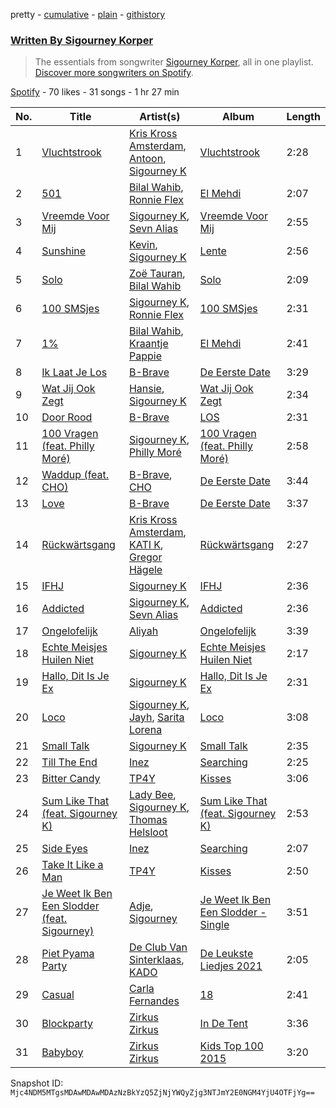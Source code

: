 pretty - [cumulative](/playlists/cumulative/37i9dQZF1EFSbtdIJNST3R.md) - [plain](/playlists/plain/37i9dQZF1EFSbtdIJNST3R) - [githistory](https://github.githistory.xyz/mackorone/spotify-playlist-archive/blob/main/playlists/plain/37i9dQZF1EFSbtdIJNST3R)

### [Written By Sigourney Korper](https://open.spotify.com/playlist/37i9dQZF1EFSbtdIJNST3R)

> The essentials from songwriter <a href="https://artists.spotify.com/songwriter/7jxyICEEsUhq8zyP6jPGzM">Sigourney Korper</a>, all in one playlist\. <a href="spotify:genre:0JQ5DAqbMKFSCjnQr8QZ3O">Discover more songwriters on Spotify</a>.

[Spotify](https://open.spotify.com/user/spotify) - 70 likes - 31 songs - 1 hr 27 min

| No. | Title | Artist(s) | Album | Length |
|---|---|---|---|---|
| 1 | [Vluchtstrook](https://open.spotify.com/track/63JrADDfrcjOaI6lyVkN3c) | [Kris Kross Amsterdam](https://open.spotify.com/artist/4LcUpNlXFEleaLlelmkv2R), [Antoon](https://open.spotify.com/artist/5sBoNBXFMzoZjgHLbQueeG), [Sigourney K](https://open.spotify.com/artist/0JgazfmeUqlV0HSXvs7kvj) | [Vluchtstrook](https://open.spotify.com/album/5u2mz0xejDfoNdOqbZaDDm) | 2:28 |
| 2 | [501](https://open.spotify.com/track/2pAH3VEtFved36wEMIn51X) | [Bilal Wahib](https://open.spotify.com/artist/5wV3FoaNbDB6X9INuQvs1K), [Ronnie Flex](https://open.spotify.com/artist/5eir5zFJpES4j7gsymbVyl) | [El Mehdi](https://open.spotify.com/album/56dovSBK0zVwjDBFgvGL3r) | 2:07 |
| 3 | [Vreemde Voor Mij](https://open.spotify.com/track/2wCZt5PKfSE81iXdRlRhaU) | [Sigourney K](https://open.spotify.com/artist/0JgazfmeUqlV0HSXvs7kvj), [Sevn Alias](https://open.spotify.com/artist/0HDMwoCS316xhKCZlJPBnc) | [Vreemde Voor Mij](https://open.spotify.com/album/53kdqVn3CpeE1YCjuHpq2e) | 2:55 |
| 4 | [Sunshine](https://open.spotify.com/track/4JaziO9SplhqLt31vWXcX4) | [Kevin](https://open.spotify.com/artist/0IxgA9wO4Op3CSnPlhfwV1), [Sigourney K](https://open.spotify.com/artist/0JgazfmeUqlV0HSXvs7kvj) | [Lente](https://open.spotify.com/album/5NxPIBU1e2Ns6npLSNOKJ8) | 2:56 |
| 5 | [Solo](https://open.spotify.com/track/7ei5RfilwI6o46e162cDuA) | [Zoë Tauran](https://open.spotify.com/artist/5fg02ZNJViLdPyxJnRdcsi), [Bilal Wahib](https://open.spotify.com/artist/5wV3FoaNbDB6X9INuQvs1K) | [Solo](https://open.spotify.com/album/4xJugG4Wp1e9NdE6UrTg18) | 2:09 |
| 6 | [100 SMSjes](https://open.spotify.com/track/4MA4LxSsJRbj4axg1uTi2n) | [Sigourney K](https://open.spotify.com/artist/0JgazfmeUqlV0HSXvs7kvj), [Ronnie Flex](https://open.spotify.com/artist/5eir5zFJpES4j7gsymbVyl) | [100 SMSjes](https://open.spotify.com/album/1HmekW64bQZwKdjXqxhSmG) | 2:31 |
| 7 | [1%](https://open.spotify.com/track/3U1sLMV37PoS7i5aApZXIx) | [Bilal Wahib](https://open.spotify.com/artist/5wV3FoaNbDB6X9INuQvs1K), [Kraantje Pappie](https://open.spotify.com/artist/5yDkaiPTFbHGWCMXAEBt5Q) | [El Mehdi](https://open.spotify.com/album/56dovSBK0zVwjDBFgvGL3r) | 2:41 |
| 8 | [Ik Laat Je Los](https://open.spotify.com/track/4uQbpGV07Epf8AkCmanh0j) | [B\-Brave](https://open.spotify.com/artist/6m9HyOTTtMQ8fFrLeJyuNV) | [De Eerste Date](https://open.spotify.com/album/0M2THL33puKb2LJ4lvRrJj) | 3:29 |
| 9 | [Wat Jij Ook Zegt](https://open.spotify.com/track/2NJiiDb6ztLlPYChbQeNZF) | [Hansie](https://open.spotify.com/artist/3Xvu1Rur46ZO8HiE9hBuxl), [Sigourney K](https://open.spotify.com/artist/0JgazfmeUqlV0HSXvs7kvj) | [Wat Jij Ook Zegt](https://open.spotify.com/album/3D1AJgS2JftiRpPGUF304Y) | 2:34 |
| 10 | [Door Rood](https://open.spotify.com/track/7huB5Xl7PbYNbAm1wQL3mo) | [B\-Brave](https://open.spotify.com/artist/6m9HyOTTtMQ8fFrLeJyuNV) | [LOS](https://open.spotify.com/album/5etXVNcFeL5oGCshH9ZWOx) | 2:31 |
| 11 | [100 Vragen \(feat\. Philly Moré\)](https://open.spotify.com/track/0Px30JH5M6rcKaAemQEAmV) | [Sigourney K](https://open.spotify.com/artist/0JgazfmeUqlV0HSXvs7kvj), [Philly Moré](https://open.spotify.com/artist/3GL6hDzc8ltMMIl6gOTWIT) | [100 Vragen \(feat\. Philly Moré\)](https://open.spotify.com/album/2mOezDvjuKh4SZAoLJxrM9) | 2:58 |
| 12 | [Waddup \(feat\. CHO\)](https://open.spotify.com/track/3uAXtgzerGxO86OVxKz0ct) | [B\-Brave](https://open.spotify.com/artist/6m9HyOTTtMQ8fFrLeJyuNV), [CHO](https://open.spotify.com/artist/0YPIovtLh5msFPFuCcn30R) | [De Eerste Date](https://open.spotify.com/album/0M2THL33puKb2LJ4lvRrJj) | 3:44 |
| 13 | [Love](https://open.spotify.com/track/6BpRusupbO3jjx89yQkuer) | [B\-Brave](https://open.spotify.com/artist/6m9HyOTTtMQ8fFrLeJyuNV) | [De Eerste Date](https://open.spotify.com/album/0M2THL33puKb2LJ4lvRrJj) | 3:37 |
| 14 | [Rückwärtsgang](https://open.spotify.com/track/0PeqjPMkg5az7s5PNiymXV) | [Kris Kross Amsterdam](https://open.spotify.com/artist/4LcUpNlXFEleaLlelmkv2R), [KATI K](https://open.spotify.com/artist/277dytbjtOXNnvRXf7Dyyv), [Gregor Hägele](https://open.spotify.com/artist/43fk67sl4SOrjJ7mtLTVVt) | [Rückwärtsgang](https://open.spotify.com/album/3FQ7WItUVApunygLj4btX7) | 2:27 |
| 15 | [IFHJ](https://open.spotify.com/track/4QdTBFM7VsIu84jfCxVMsv) | [Sigourney K](https://open.spotify.com/artist/0JgazfmeUqlV0HSXvs7kvj) | [IFHJ](https://open.spotify.com/album/2PBAoczL4wDcwup5IF0yeN) | 2:36 |
| 16 | [Addicted](https://open.spotify.com/track/3ngW4Y9sxBoK8abawMEZ9C) | [Sigourney K](https://open.spotify.com/artist/0JgazfmeUqlV0HSXvs7kvj), [Sevn Alias](https://open.spotify.com/artist/0HDMwoCS316xhKCZlJPBnc) | [Addicted](https://open.spotify.com/album/0nOUrDieoBSKrXdK43me9u) | 2:36 |
| 17 | [Ongelofelijk](https://open.spotify.com/track/09xShRjUnJyJe1nFm0qS14) | [Aliyah](https://open.spotify.com/artist/7E7VmEW6CxpkGNipjVQywD) | [Ongelofelijk](https://open.spotify.com/album/1b34dfAabmWlwMT9U7mqH5) | 3:39 |
| 18 | [Echte Meisjes Huilen Niet](https://open.spotify.com/track/2khV5bt8Hdz8l8u1dQ9Odl) | [Sigourney K](https://open.spotify.com/artist/0JgazfmeUqlV0HSXvs7kvj) | [Echte Meisjes Huilen Niet](https://open.spotify.com/album/5QjL1KT0rE9RIIJpGxJ2pm) | 2:17 |
| 19 | [Hallo, Dit Is Je Ex](https://open.spotify.com/track/4clTQ6iKsqPrqgnUPsDZMt) | [Sigourney K](https://open.spotify.com/artist/0JgazfmeUqlV0HSXvs7kvj) | [Hallo, Dit Is Je Ex](https://open.spotify.com/album/7IH3p6PifUKhzUcAzN5rCI) | 2:31 |
| 20 | [Loco](https://open.spotify.com/track/6OG3E84PZPTWyI3unCiMV5) | [Sigourney K](https://open.spotify.com/artist/0JgazfmeUqlV0HSXvs7kvj), [Jayh](https://open.spotify.com/artist/1eLxAzPSnsl03ajNNihddF), [Sarita Lorena](https://open.spotify.com/artist/5V9JsrZb5RjuvbzvJsA5gp) | [Loco](https://open.spotify.com/album/2YzAm5UkVJSFANQNlSGFKj) | 3:08 |
| 21 | [Small Talk](https://open.spotify.com/track/0lvN2fIgifvC63C70WQZDz) | [Sigourney K](https://open.spotify.com/artist/0JgazfmeUqlV0HSXvs7kvj) | [Small Talk](https://open.spotify.com/album/17EackTViAFr0fZWhMYbo4) | 2:35 |
| 22 | [Till The End](https://open.spotify.com/track/66XQRZBjZh0rbsY9KJZ8DL) | [Inez](https://open.spotify.com/artist/2sGGaKKex7GgNlH1DRXZSa) | [Searching](https://open.spotify.com/album/1E3Yl5nAVcPyKhW22DAS49) | 2:25 |
| 23 | [Bitter Candy](https://open.spotify.com/track/4R9axL2QnBhy2Lz2REGLTt) | [TP4Y](https://open.spotify.com/artist/7ncXvRgpeELvS692m8N9Ka) | [Kisses](https://open.spotify.com/album/4RPMCzrskSTFYaY2UXDW42) | 3:06 |
| 24 | [Sum Like That \(feat\. Sigourney K\)](https://open.spotify.com/track/3QB4Avw7a95SEl7WnuGLyI) | [Lady Bee](https://open.spotify.com/artist/5WuoHUDzojO8oto22ahnwN), [Sigourney K](https://open.spotify.com/artist/0JgazfmeUqlV0HSXvs7kvj), [Thomas Helsloot](https://open.spotify.com/artist/4pVfQbm8g4tMztNgXoHTYL) | [Sum Like That \(feat\. Sigourney K\)](https://open.spotify.com/album/2UIKMONyNKHiutdSlXhaMd) | 2:53 |
| 25 | [Side Eyes](https://open.spotify.com/track/16UK0ysbJRGRmIsyjvI3yV) | [Inez](https://open.spotify.com/artist/2sGGaKKex7GgNlH1DRXZSa) | [Searching](https://open.spotify.com/album/1E3Yl5nAVcPyKhW22DAS49) | 2:07 |
| 26 | [Take It Like a Man](https://open.spotify.com/track/3XkbXbLu9TQensKNdwgQ5u) | [TP4Y](https://open.spotify.com/artist/7ncXvRgpeELvS692m8N9Ka) | [Kisses](https://open.spotify.com/album/4RPMCzrskSTFYaY2UXDW42) | 2:50 |
| 27 | [Je Weet Ik Ben Een Slodder \(feat\. Sigourney\)](https://open.spotify.com/track/6OdeTOFYto4ZrHHFlpAJou) | [Adje](https://open.spotify.com/artist/5erZiBCKPxe9FaTiXHO00m), [Sigourney](https://open.spotify.com/artist/2UVYTj2JBEFaIFSDbz2VuQ) | [Je Weet Ik Ben Een Slodder \- Single](https://open.spotify.com/album/79RMw8ONhRj4nghrgt26fJ) | 3:51 |
| 28 | [Piet Pyama Party](https://open.spotify.com/track/53ufLC1lzbZwvpUs4Sl6YA) | [De Club Van Sinterklaas](https://open.spotify.com/artist/4GaAzGCRu6rYPmVDn3iEJ1), [KADO](https://open.spotify.com/artist/3Q00kkvihGYh7ym4vMdpdZ) | [De Leukste Liedjes 2021](https://open.spotify.com/album/1czwYtZdav91HjwNmppicN) | 2:05 |
| 29 | [Casual](https://open.spotify.com/track/4smMMm61FwuTB3Rjp0ztBQ) | [Carla Fernandes](https://open.spotify.com/artist/2PowY1osU1K9Qa8d1fn0PF) | [18](https://open.spotify.com/album/6CEPSxPykn7KwvQBVlhX2N) | 2:41 |
| 30 | [Blockparty](https://open.spotify.com/track/41BMZK6aq3ZoDrRybQgxd5) | [Zirkus Zirkus](https://open.spotify.com/artist/746vTXKIR6HcTpyrdmQGPS) | [In De Tent](https://open.spotify.com/album/6x4ps0SwAk1EAxtJTFb3Yy) | 3:36 |
| 31 | [Babyboy](https://open.spotify.com/track/7xnpYakvJ9lnaragKULefR) | [Zirkus Zirkus](https://open.spotify.com/artist/746vTXKIR6HcTpyrdmQGPS) | [Kids Top 100 2015](https://open.spotify.com/album/1WcWgv7JX6LLYJEZVYVEmh) | 3:20 |

Snapshot ID: `Mjc4NDM5MTgsMDAwMDAwMDAzNzBkYzQ5ZjNjYWQyZjg3NTJmY2E0NGM4YjU4OTFjYg==`
